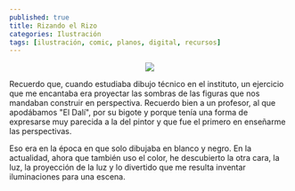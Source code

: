 ```yaml
---
published: true
title: Rizando el Rizo
categories: Ilustración
tags: [ilustración, comic, planos, digital, recursos]
---
```


<p align="center">
  <img src="http://rafacomino.tk/images/proyectos/miscelaneo/6.jpg"/>
</p>

Recuerdo que, cuando estudiaba dibujo técnico en el instituto, un ejercicio que me encantaba era proyectar las sombras de las figuras que nos mandaban construir en perspectiva. Recuerdo bien a un profesor, al que apodábamos "El Dalí", por su bigote y porque tenía una forma de expresarse muy parecida a la del pintor y que fue el primero en enseñarme las perspectivas.

<!--more-->

Eso era en la época en que solo dibujaba en blanco y negro. En la actualidad, ahora que también uso el color, he descubierto la otra cara, la luz, la proyección de la luz y lo divertido que me resulta inventar iluminaciones para una escena.